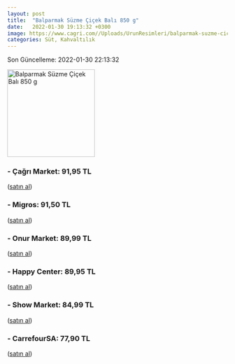 ```yaml
---
layout: post
title:  "Balparmak Süzme Çiçek Balı 850 g"
date:   2022-01-30 19:13:32 +0300
image: https://www.cagri.com//Uploads/UrunResimleri/balparmak-suzme-cicek-bali-850-gr-b86e.jpg
categories: Süt, Kahvaltılık
---
```


Son Güncelleme: 2022-01-30 22:13:32

<img src="https://www.cagri.com//Uploads/UrunResimleri/balparmak-suzme-cicek-bali-850-gr-b86e.jpg" width="200" alt="Balparmak Süzme Çiçek Balı 850 g" />


### - Çağrı Market: 91,95 TL
 (<a target="_blank" href="https://www.cagri.com/balparmak-suzme-cicek-bali-850-gr">satın al</a>)
### - Migros: 91,50 TL
 (<a target="_blank" href="https://www.migros.com.tr/balparmak-cicek-bali-850-g-p-6be1c6">satın al</a>)
### - Onur Market: 89,99 TL
 (<a target="_blank" href="https://www.onurmarket.com/product/balparmak-cicek-bali-850gr/527b2cea-0b4f-4318-af85-750a357899d6">satın al</a>)
### - Happy Center: 89,95 TL
 (<a target="_blank" href="https://www.happycenter.com.tr/Product/?product_id=15264">satın al</a>)
### - Show Market: 84,99 TL
 (<a target="_blank" href="https://www.showsanal.com/product/balparmak-bal-cicek-suzme-850-gr/d9c32956-4a2f-4a2c-b6dd-a5c1fe0e9634">satın al</a>)
### - CarrefourSA: 77,90 TL
 (<a target="_blank" href="https://www.carrefoursa.com/balparmak-suzme-cicek-bali-850-g-p-30032429">satın al</a>)
